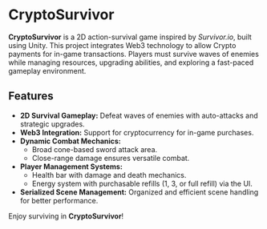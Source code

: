 # CryptoSurvivor

**CryptoSurvivor** is a 2D action-survival game inspired by *Survivor.io*, built using Unity. This project integrates Web3 technology to allow Crypto payments for in-game transactions. Players must survive waves of enemies while managing resources, upgrading abilities, and exploring a fast-paced gameplay environment.

## Features

- **2D Survival Gameplay:** Defeat waves of enemies with auto-attacks and strategic upgrades.
- **Web3 Integration:** Support for cryptocurrency for in-game purchases.
- **Dynamic Combat Mechanics:** 
  - Broad cone-based sword attack area.
  - Close-range damage ensures versatile combat.
- **Player Management Systems:**
  - Health bar with damage and death mechanics.
  - Energy system with purchasable refills (1, 3, or full refill) via the UI.
- **Serialized Scene Management:** Organized and efficient scene handling for better performance.


Enjoy surviving in **CryptoSurvivor**!
